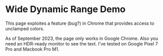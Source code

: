 # Wide Dynamic Range Demo

This page exploites a feature (bug?) in Chrome that provides access to unclamped colors.

As of September 2023, the page only works in Google Chrome. Also you need an HDR-ready monitor to see the text. I've tested on Google Pixel 7 Pro and Macbook Pro M1.